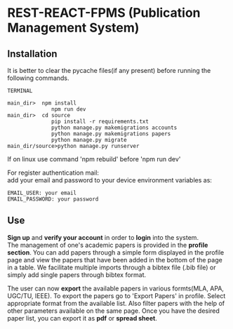 # REST-REACT-FPMS (Publication Management System)

## Installation

It is better to clear the pycache files(if any present) before running the following commands.

```
TERMINAL

main_dir>  npm install
              npm run dev
main_dir>  cd source
              pip install -r requirements.txt
              python manage.py makemigrations accounts
              python manage.py makemigrations papers
              python manage.py migrate
main_dir/source>python manage.py runserver
```

If on linux use command 'npm rebuild' before 'npm run dev'

For register authentication mail:  
 add your email and password to your device environment variables as:

```
EMAIL_USER: your email
EMAIL_PASSWORD: your password
```

## Use

**Sign up** and **verify your account** in order to **login** into the system.  
The management of one's academic papers is provided in the **profile section**. You can add papers through a simple form displayed in the profile page and view the papers that have been added in the bottom of the page in a table. We facilitate multiple imports through a bibtex file (.bib file) or simply add single papers through bibtex format.

The user can now **export** the available papers in various formts(MLA, APA, UGC/TU, IEEE). To export the papers go to 'Export Papers' in profile. Select appropriate format from the available list. Also filter papers with the help of other parameters available on the same page. Once you have the desired paper list, you can export it as **pdf** or **spread sheet**.
